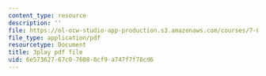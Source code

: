 ```yaml
---
content_type: resource
description: ''
file: https://ol-ocw-studio-app-production.s3.amazonaws.com/courses/7-05-general-biochemistry-spring-2020/6e57362767c076080cf9a747f7f78cd6_KLb5CmPM7YY.pdf
file_type: application/pdf
resourcetype: Document
title: 3play pdf file
uid: 6e573627-67c0-7608-0cf9-a747f7f78cd6
---
```

